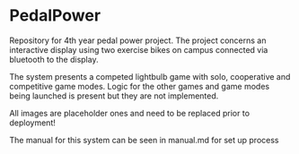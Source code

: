 # PedalPower
Repository for 4th year pedal power project. The project concerns an interactive display using two exercise bikes on campus connected via bluetooth to the display.

The system presents a competed lightbulb game with solo, cooperative and competitive game modes. Logic for the other games and game modes being launched is present but they are not implemented.

All images are placeholder ones and need to be replaced prior to deployment!

The manual for this system can be seen in manual.md for set up process
